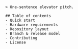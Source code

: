 # <Project title>

    > One‑sentence elevator pitch.
    
    ## Table of contents
    - Quick start
    - Hardware requirements
    - Repository layout
    - Branch & release model
    - Contributing
    - License
    